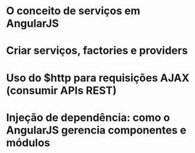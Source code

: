 # O conceito de serviços em AngularJS

# Criar serviços, factories e providers

# Uso do $http para requisições AJAX (consumir APIs REST)

# Injeção de dependência: como o AngularJS gerencia componentes e módulos